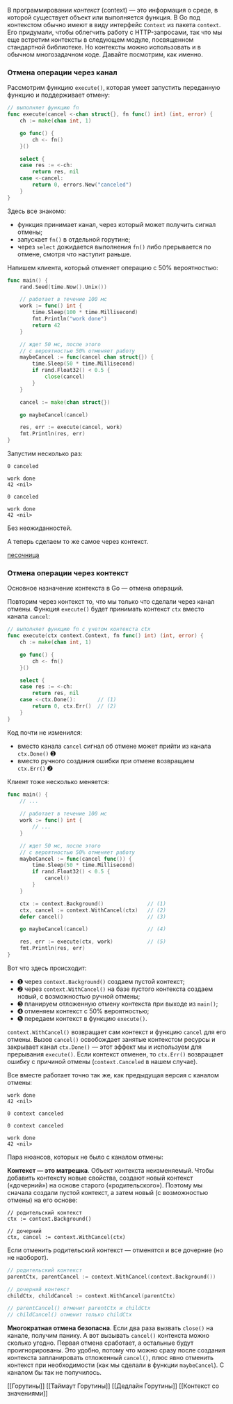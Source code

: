 В программировании _контекст_ (context) — это информация о среде, в которой существует объект или выполняется функция. В Go под контекстом обычно имеют в виду интерфейс `Context` из пакета `context`. Его придумали, чтобы облегчить работу с HTTP-запросами, так что мы еще встретим контексты в следующем модуле, посвященном стандартной библиотеке. Но контексты можно использовать и в обычном многозадачном коде. Давайте посмотрим, как именно.

### Отмена операции через канал

Рассмотрим функцию `execute()`, которая умеет запустить переданную функцию и поддерживает отмену:

```go
// выполняет функцию fn
func execute(cancel <-chan struct{}, fn func() int) (int, error) {
    ch := make(chan int, 1)

    go func() {
        ch <- fn()
    }()

    select {
    case res := <-ch:
        return res, nil
    case <-cancel:
        return 0, errors.New("canceled")
    }
}
```

Здесь все знакомо:

-   функция принимает канал, через который может получить сигнал отмены;
-   запускает `fn()` в отдельной горутине;
-   через `select` дожидается выполнения `fn()` либо прерывается по отмене, смотря что наступит раньше.

Напишем клиента, который отменяет операцию с 50% вероятностью:

```go
func main() {
    rand.Seed(time.Now().Unix())

    // работает в течение 100 мс
    work := func() int {
        time.Sleep(100 * time.Millisecond)
        fmt.Println("work done")
        return 42
    }

    // ждет 50 мс, после этого
    // с вероятностью 50% отменяет работу
    maybeCancel := func(cancel chan struct{}) {
        time.Sleep(50 * time.Millisecond)
        if rand.Float32() < 0.5 {
            close(cancel)
        }
    }

    cancel := make(chan struct{})

    go maybeCancel(cancel)

    res, err := execute(cancel, work)
    fmt.Println(res, err)
}
```

Запустим несколько раз:

```no-highlight
0 canceled

work done
42 <nil>

0 canceled

work done
42 <nil>
```

Без неожиданностей.

А теперь сделаем то же самое через контекст.

[песочница](https://go.dev/play/p/kKxlX6HckFk)


### Отмена операции через контекст

Основное назначение контекста в Go — отмена операций.

Повторим через контекст то, что мы только что сделали через канал отмены. Функция `execute()` будет принимать контекст `ctx` вместо канала `cancel`:

```go
// выполняет функцию fn с учетом контекста ctx
func execute(ctx context.Context, fn func() int) (int, error) {
    ch := make(chan int, 1)

    go func() {
        ch <- fn()
    }()

    select {
    case res := <-ch:
        return res, nil
    case <-ctx.Done():       // (1)
        return 0, ctx.Err()  // (2)
    }
}
```

Код почти не изменился:

-   вместо канала `cancel` сигнал об отмене может прийти из канала `ctx.Done()` ➊
-   вместо ручного создания ошибки при отмене возвращаем `ctx.Err()` ➋

Клиент тоже несколько меняется:

```go
func main() {
    // ...
    
    // работает в течение 100 мс
    work := func() int {
        // ...
    }

    // ждет 50 мс, после этого
    // с вероятностью 50% отменяет работу
    maybeCancel := func(cancel func()) {
        time.Sleep(50 * time.Millisecond)
        if rand.Float32() < 0.5 {
            cancel()
        }
    }

    ctx := context.Background()              // (1)
    ctx, cancel := context.WithCancel(ctx)   // (2)
    defer cancel()                           // (3)

    go maybeCancel(cancel)                   // (4)

    res, err := execute(ctx, work)           // (5)
    fmt.Println(res, err)
}
```

Вот что здесь происходит:

-   ➊ через `context.Background()` создаем пустой контекст;
-   ➋ через `context.WithCancel()` на базе пустого контекста создаем новый, с возможностью ручной отмены;
-   ➌ планируем отложенную отмену контекста при выходе из `main()`;
-   ➍ отменяем контекст с 50% вероятностью;
-   ➎ передаем контекст в функцию `execute()`.

`context.WithCancel()` возвращает сам контекст и функцию `cancel` для его отмены. Вызов `cancel()` освобождает занятые контекстом ресурсы и закрывает канал `ctx.Done()` — этот эффект мы и используем для прерывания `execute()`. Если контекст отменен, то `ctx.Err()` возвращает ошибку с причиной отмены (`context.Canceled` в нашем случае).

Все вместе работает точно так же, как предыдущая версия с каналом отмены:

```no-highlight
work done
42 <nil>

0 context canceled

0 context canceled

work done
42 <nil>
```

Пара нюансов, которых не было с каналом отмены:

**Контекст — это матрешка**. Объект контекста неизменяемый. Чтобы добавить контексту новые свойства, создают новый контекст («дочерний») на основе старого («родительского»). Поэтому мы сначала создали пустой контекст, а затем новый (с возможностью отмены) на его основе:

```
// родительский контекст
ctx := context.Background()

// дочерний
ctx, cancel := context.WithCancel(ctx)
```

Если отменить родительский контекст — отменятся и все дочерние (но не наоборот).

```go
// родительский контекст
parentCtx, parentCancel := context.WithCancel(context.Background())

// дочерний контекст
childCtx, childCancel := context.WithCancel(parentCtx)

// parentCancel() отменит parentCtx и childCtx
// childCancel() отменит только childCtx
```

**Многократная отмена безопасна**. Если два раза вызвать `close()` на канале, получим панику. А вот вызывать `cancel()` контекста можно сколько угодно. Первая отмена сработает, а остальные будут проигнорированы. Это удобно, потому что можно сразу после создания контекста запланировать отложенный `cancel()`, плюс явно отменить контекст при необходимости (как мы сделали в функции `maybeCancel`). С каналом бы так не получилось.

[[Горутины]] [[Таймаут Горутины]] [[Дедлайн Горутины]] [[Контекст со значениями]]